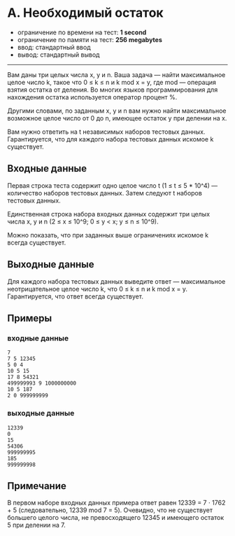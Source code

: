 # A. Необходимый остаток

- ограничение по времени на тест: **1 second**
- ограничение по памяти на тест: **256 megabytes**
- ввод: стандартный ввод
- вывод: стандартный вывод

---

Вам даны три целых числа x, y и n. Ваша задача — найти максимальное целое число k, такое что 0 ≤ k ≤ n и k mod x = y,
где mod — операция взятия остатка от деления. Во многих языков программирования для нахождения остатка используется
оператор процент %.

Другими словами, по заданным x, y и n вам нужно найти максимальное возможное целое число от 0 до n, имеющее остаток y
при делении на x.

Вам нужно ответить на t независимых наборов тестовых данных. Гарантируется, что для каждого набора тестовых данных
искомое k существует.

## Входные данные

Первая строка теста содержит одно целое число t (1 ≤ t ≤ 5 * 10^4) — количество наборов тестовых данных. Затем следуют t
наборов тестовых данных.

Единственная строка набора входных данных содержит три целых числа x, y и n (2 ≤ x ≤ 10^9; 0 ≤ y < x; y ≤ n ≤ 10^9).

Можно показать, что при заданных выше ограничениях искомое k всегда существует.

## Выходные данные

Для каждого набора тестовых данных выведите ответ — максимальное неотрицательное целое число k, что 0 ≤ k ≤ n и k mod x
= y. Гарантируется, что ответ всегда существует.

## Примеры
### входные данные
```
7
7 5 12345
5 0 4
10 5 15
17 8 54321
499999993 9 1000000000
10 5 187
2 0 999999999
```
### выходные данные
```
12339
0
15
54306
999999995
185
999999998
```

## Примечание

В первом наборе входных данных примера ответ равен 12339 = 7 ⋅ 1762 + 5 (следовательно, 12339 mod 7 = 5). Очевидно, что
не существует большего целого числа, не превосходящего 12345 и имеющего остаток 5 при делении на 7.
